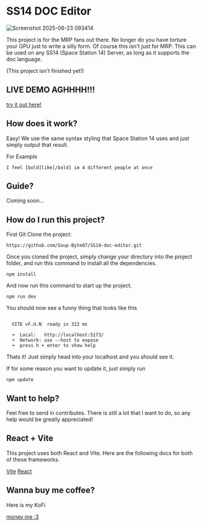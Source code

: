 # SS14 DOC Editor

![Screenshot 2025-06-23 093414](https://github.com/user-attachments/assets/c177df6d-bbc5-4e07-956f-095ec567a484)

This project is for the MRP fans out there. No longer do you have torture your GPU just to write
a silly form. Of course this isn't just for MRP. This can be used on any SS14 (Space Station 14) Server, as long as it supports
the doc language.

(This project isn't finished yet!)

## LIVE DEMO AGHHHH!!!

[try it out here!](https://soup-byte07.github.io/SS14-doc-editor/)

## How does it work?

Easy! We use the same syntax styling that Space Station 14 uses and just simply output that result.

For Example

``
I feel [bold]like[/bold] im 4 different people at once
``

## Guide?

Coming soon...

## How do I run this project?

First Git Clone the project:

`https://github.com/Soup-Byte07/SS14-doc-editor.git`

Once you cloned the project, simply change your directory into the project folder,
and run this command to install all the dependencies.

`npm install`

And now run this command to start up the project.

`npm run dev`

You should now see a funny thing that looks like this

```

  VITE vF.U.N  ready in 322 ms

  ➜  Local:   http://localhost:5173/
  ➜  Network: use --host to expose
  ➜  press h + enter to show help

```

Thats it! Just simply head into your localhost and you should see it.

If for some reason you want to update it, just simply run

`npm update`

## Want to help?

Feel free to send in contributes. There is still a lot that I want to do, so any help would be greatly
appreciated!

## React + Vite

This project uses both React and Vite. Here are the following docs for both of these frameworks.

[Vite](https://vite.dev/)
[React](https://react.dev/)


## Wanna buy me coffee?

Here is my KoFi

[money me :3](https://ko-fi.com/soupbyte)


